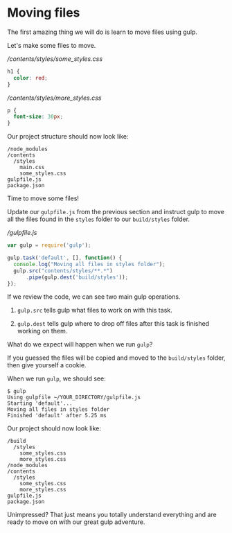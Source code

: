 # Moving files

The first amazing thing we will do is learn to move files using gulp.

Let's make some files to move.

*/contents/styles/some_styles.css*
```css
h1 {
  color: red;
}
```

*/contents/styles/more_styles.css*
```css
p {
  font-size: 30px;
}
```

Our project structure should now look like:
```
/node_modules
/contents
  /styles
    main.css
    some_styles.css
gulpfile.js
package.json
```

Time to move some files!

Update our `gulpfile.js` from the previous section and instruct gulp to move all the files found in the `styles` folder to our `build/styles` folder.

*/gulpfile.js*
```javascript
var gulp = require('gulp');

gulp.task('default', [], function() {
  console.log("Moving all files in styles folder");
  gulp.src("contents/styles/**.*")
      .pipe(gulp.dest('build/styles'));
});
```

If we review the code, we can see two main gulp operations.

1. `gulp.src` tells gulp what files to work on with this task.

2. `gulp.dest` tells gulp where to drop off files after this task is finished working on them.

What do we expect will happen when we run `gulp`?

If you guessed the files will be copied and moved to the `build/styles` folder, then give yourself a cookie.

When we run `gulp`, we should see:
```
$ gulp
Using gulpfile ~/YOUR_DIRECTORY/gulpfile.js
Starting 'default'...
Moving all files in styles folder
Finished 'default' after 5.25 ms
```

Our project should now look like:
```
/build
  /styles
    some_styles.css
    more_styles.css
/node_modules
/contents
  /styles
    some_styles.css
    more_styles.css
gulpfile.js
package.json
```

Unimpressed? That just means you totally understand everything and are ready to move on with our great gulp adventure.
